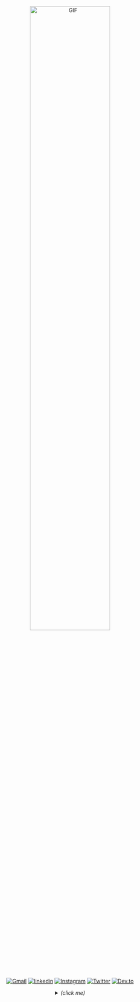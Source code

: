 <div align="center">
  <img height="auto" width="65%" alt="GIF" src="https://media.giphy.com/media/WrZgvWyB8lcR2WCxW5/source.gif"/>
</div>

<br />

<div align="center">

  [![Gmail](https://img.shields.io/badge/GMAIL-282c34?style=flat-square&labelColor=282c34&logo=Gmail&logoColor=white&color=282c34)](https://mail.google.com/mail/u/0/?view=cm&fs=1&tf=1&source=mailto&to=jclawsin88@gmail.com)
  [![linkedin](https://img.shields.io/badge/LINKEDIN-282c34?style=flat-square&labelColor=282c34&logo=LinkedIn&logoColor=white&color=282c34)](https://www.linkedin.com/in/jomaree-lawsin-12646319b/)
  [![Instagram](https://img.shields.io/badge/INSTAGRAM-282c34?style=flat-square&labelColor=282c34&logo=Instagram&logoColor=white&color=282c34)](https://www.instagram.com/qws_one/)
  [![Twitter](https://img.shields.io/badge/TWITTER-282c34?style=flat-square&labelColor=282c34&logo=Twitter&logoColor=white&color=282c34)](https://twitter.com/jlawsin88)
  [![Dev.to](https://img.shields.io/badge/DEV.TO-282c34?style=flat-square&labelColor=282c34&logo=DEV.TO&logoColor=white&color=282c34)](https://dev.to/qws_)
    
  <details>
    <summary>
    <i>(click me)</i>
    </summary>
  
  <br />
  
   <div align="left">
  
  # Hello World, I'm Jomaree! 👋
  
  <img align="right" height="auto" width="35%" alt="GIF" src="https://media.giphy.com/media/ZdTy2TPz6l99o37E55/giphy.gif"/>
  
  🔭 I’m currently working on fixing my personal website and a handful of tutorials before I start class.
<br />

  🌱 I’m currently learning **JavaScript**, **Sass**, **Gulp**, **Materialize**, **Bootstrap**, and hopefully **React** soon!
<br />

  🎮 I’m looking to collaborate on a creative and fun project so I can branch out of my interversion!
<br />

  🤔 I’m looking for help with ***JavaScript***! I want to master it... if that's even possible, heh.
<br />

  ⚡ ***Fun fact***: Did you know.... That **California** (*USA*) has the tallest mountain in all of the lower *48 States*. South on the **Sierra Nevadas**, **Mt. Whitney** has an elevation of ***14,505*** feet!
<br />

  💬 Ask me about anything I'm friendly, I swear.
<br />

  📫 ***How to reach me***: click the *Gmail* link up top or message me through *social media*.
<br />

#
<br />

 ```javascript
const jomaree = {
  pronouns: "he" | "him",
  code: [Javascript, HTML, CSS, Ruby],
  tools: [Sass, Gulp, Zshell, VSCode, Git, Github, DevTools, Netlify],
  frameworks: [Bootstrap, Materialize],
  design: [Adobe Illustration, Photoshop, Lightroom, Figma, Invision, Sketch, Pencil & Paper],
  architecture: ["microservices", "event-driven", "design system pattern"],
  hobbies: [hiking, cycling, hearthstone, reading, eating],
  challenge: "doing wes bos's 30-days challenge focused on JavaScript"
}
```
  </div>
  
#
<br />
  
![jl88's github stats](https://github-readme-stats.vercel.app/api?username=jl88s&count_private=true&theme=onedark&show_icons=true&hide_title=true&count_private=true&line_height=22&include_all_commits=true)

[![Top Langs](https://github-readme-stats.vercel.app/api/top-langs/?username=jl88s&layout=compact&theme=vue&card_width=300&hide_title=true)](https://github.com/jl88s/github-readme-stats)

</div>
